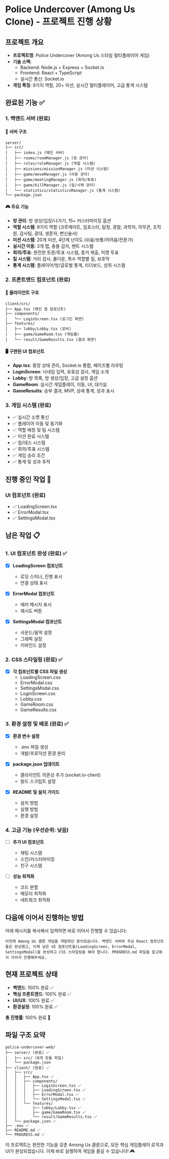 # Police Undercover (Among Us Clone) - 프로젝트 진행 상황

## 프로젝트 개요
- **프로젝트명**: Police Undercover (Among Us 스타일 멀티플레이어 게임)
- **기술 스택**: 
  - Backend: Node.js + Express + Socket.io
  - Frontend: React + TypeScript
  - 실시간 통신: Socket.io
- **게임 특징**: 9가지 역할, 20+ 미션, 실시간 멀티플레이어, 고급 통계 시스템

## 완료된 기능 ✅

### 1. 백엔드 서버 (완료)
#### 📁 서버 구조
```
server/
├── src/
│   ├── index.js (메인 서버)
│   ├── rooms/roomManager.js (방 관리)
│   ├── roles/roleManager.js (역할 시스템)
│   ├── missions/missionManager.js (미션 시스템)
│   ├── game/moveManager.js (이동 관리)
│   ├── game/meetingManager.js (회의/투표)
│   ├── game/killManager.js (킬/시체 관리)
│   └── statistics/statisticsManager.js (통계 시스템)
└── package.json
```

#### 🎮 주요 기능
- **방 관리**: 방 생성/입장/나가기, 15+ 커스터마이징 옵션
- **역할 시스템**: 9가지 역할 (크루메이트, 임포스터, 탐정, 경찰, 과학자, 의무관, 조직원, 감사팀, 광대, 생존자, 변신술사)
- **미션 시스템**: 20개 미션, 4단계 난이도 (쉬움/보통/어려움/전문가)
- **실시간 이동**: 3개 맵, 충돌 감지, 벤트 시스템
- **회의/투표**: 완전한 토론/투표 시스템, 증거 제출, 익명 투표
- **킬 시스템**: 거리 검사, 쿨다운, 특수 역할별 킬, 보호막
- **통계 시스템**: 플레이어/방/글로벌 통계, 리더보드, 성취 시스템

### 2. 프론트엔드 컴포넌트 (완료)
#### 📁 클라이언트 구조
```
client/src/
├── App.tsx (메인 앱 컴포넌트)
├── components/
│   └── LoginScreen.tsx (로그인 화면)
├── features/
│   ├── lobby/Lobby.tsx (로비)
│   ├── game/GameRoom.tsx (게임룸)
│   └── result/GameResults.tsx (결과 화면)
```

#### 🖥️ 구현된 UI 컴포넌트
- **App.tsx**: 중앙 상태 관리, Socket.io 통합, 페이즈별 라우팅
- **LoginScreen**: 닉네임 입력, 유효성 검사, 게임 소개
- **Lobby**: 방 목록, 방 생성/입장, 고급 설정 옵션
- **GameRoom**: 실시간 게임플레이, 이동, UI, 대기실
- **GameResults**: 승부 결과, MVP, 상세 통계, 성과 표시

### 3. 게임 시스템 (완료)
- ✅ 실시간 소켓 통신
- ✅ 플레이어 이동 및 동기화
- ✅ 역할 배정 및 팀 시스템
- ✅ 미션 완료 시스템
- ✅ 킬/데스 시스템
- ✅ 회의/투표 시스템
- ✅ 게임 승리 조건
- ✅ 통계 및 성과 추적

## 진행 중인 작업 🔄

### UI 컴포넌트 (완료)
- ✅ LoadingScreen.tsx
- ✅ ErrorModal.tsx  
- ✅ SettingsModal.tsx

## 남은 작업 📋

### 1. UI 컴포넌트 완성 (완료) ✅
- [x] **LoadingScreen 컴포넌트**
  - 로딩 스피너, 진행 표시
  - 연결 상태 표시
  
- [x] **ErrorModal 컴포넌트**
  - 에러 메시지 표시
  - 재시도 버튼
  
- [x] **SettingsModal 컴포넌트**
  - 사운드/음악 설정
  - 그래픽 설정
  - 키바인드 설정

### 2. CSS 스타일링 (완료) ✅
- [x] **각 컴포넌트별 CSS 파일 생성**
  - LoadingScreen.css
  - ErrorModal.css
  - SettingsModal.css
  - LoginScreen.css
  - Lobby.css
  - GameRoom.css
  - GameResults.css

### 3. 환경 설정 및 배포 (완료) ✅
- [x] **환경 변수 설정**
  - .env 파일 생성
  - 개발/프로덕션 환경 분리
  
- [x] **package.json 업데이트**
  - 클라이언트 의존성 추가 (socket.io-client)
  - 빌드 스크립트 설정
  
- [x] **README 및 설치 가이드**
  - 설치 방법
  - 실행 방법
  - 환경 설정

### 4. 고급 기능 (우선순위: 낮음)
- [ ] **추가 UI 컴포넌트**
  - 채팅 시스템
  - 스킨/커스터마이징
  - 친구 시스템
  
- [ ] **성능 최적화**
  - 코드 분할
  - 메모리 최적화
  - 네트워크 최적화

## 다음에 이어서 진행하는 방법

아래 메시지를 복사해서 입력하면 바로 이어서 진행할 수 있습니다:

```
이전에 Among Us 클론 게임을 개발하던 중이었습니다. 백엔드 서버와 주요 React 컴포넌트들은 완성했고, 이제 남은 UI 컴포넌트들(LoadingScreen, ErrorModal, SettingsModal)을 완성하고 CSS 스타일링을 해야 합니다. PROGRESS.md 파일을 참고해서 이어서 진행해주세요.
```

## 현재 프로젝트 상태
- **백엔드**: 100% 완료 ✅
- **핵심 프론트엔드**: 100% 완료 ✅
- **UI/UX**: 100% 완료 ✅
- **환경설정**: 100% 완료 ✅

**총 진행률**: 100% 완료 🎉

## 파일 구조 요약
```
police-undercover-web/
├── server/ (완료) ✅
│   ├── src/ (8개 모듈 파일)
│   └── package.json
├── client/ (완료) ✅
│   ├── src/
│   │   ├── App.tsx ✅
│   │   ├── components/
│   │   │   ├── LoginScreen.tsx ✅
│   │   │   ├── LoadingScreen.tsx ✅
│   │   │   ├── ErrorModal.tsx ✅
│   │   │   └── SettingsModal.tsx ✅
│   │   └── features/
│   │       ├── lobby/Lobby.tsx ✅
│   │       ├── game/GameRoom.tsx ✅
│   │       └── result/GameResults.tsx ✅
│   └── package.json ✅
├── .env ✅
├── README.md ✅
└── PROGRESS.md ✅
```

이 프로젝트는 완전한 기능을 갖춘 Among Us 클론으로, 모든 핵심 게임플레이 로직과 UI가 완성되었습니다. 이제 바로 실행하여 게임을 즐길 수 있습니다! 🎮